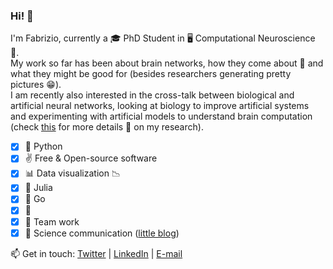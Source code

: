 ### Hi! 👋

I'm Fabrizio, currently a 🎓 PhD Student in 🖥️ Computational Neuroscience 🧠.  \
My work so far has been about brain networks, how they come about 🔭 and what they might be good for (besides researchers generating pretty pictures 😁). \
I am recently also interested in the cross-talk between biological and artificial neural networks, looking at biology to improve artificial systems and experimenting with artificial models to understand brain computation (check [this](https://fabridamicelli.github.io/blog/research/) for more details 🧐 on my research).

- [x] 🐍 Python
- [x] :v: Free & Open-source software 
- [x] :bar_chart: Data visualization :chart_with_downwards_trend:
- [x] 🌱 Julia
- [x] 🌱 Go
- [x] :mate:
- [x] 👫 Team work 
- [x] 📝 Science communication ([little blog](https://fabridamicelli.github.io/blog/))

📫 Get in touch: [Twitter](https://twitter.com/fabridamicelli) | [LinkedIn](https://www.linkedin.com/in/fabridamicelli) | [E-mail](mailto:fabridamicelli@gmail.com)

<!--
**fabridamicelli/fabridamicelli** is a ✨ _special_ ✨ repository because its `README.md` (this file) appears on your GitHub profile.

Here are some ideas to get you started:

-  I’m currently working on ...
- 🌱 I’m currently learning ...
- 👯 I’m looking to collaborate on ...
- 🤔 I’m looking for help with ...
- 💬 Ask me about ...
- 📫 How to reach me: ...
- 😄 Pronouns: ...
- ⚡ Fun fact: ...
-->
